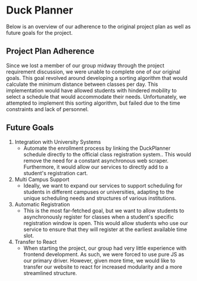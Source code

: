 # Duck Planner
Below is an overview of our adherence to the original project plan as well as future goals for the project.

## Project Plan Adherence
Since we lost a member of our group midway through the project requirement discussion, we were unable to complete one of our original goals. This goal revolved around developing a sorting algorithm that would calculate the minimum distance between classes per day. This implementation would have allowed students with hindered mobility to select a schedule that would accommodate their needs. Unfortunately, we attempted to implement this sorting algorithm, but failed due to the time constraints and lack of personnel. 

## Future Goals
1. Integration with University Systems
   * Automate the enrollment process by linking the DuckPlanner schedule directly to the official class registration system.. This would remove the need for a constant asynchronous web scraper. Furthermore, it would allow our services to directly add to a student's registration cart.
2. Multi Campus Support
   * Ideally, we want to expand our services to support scheduling for students in different campuses or universities, adapting to the unique scheduling needs and structures of various institutions.
3. Automatic Registration
   * This is the most far-fetched goal, but we want to allow students to asynchronously register for classes when a student's specific registration window is open. This would allow students who use our service to ensure that they will register at the earliest available time slot.
4. Transfer to React
   * When starting the project, our group had very little experience with frontend development. As such, we were forced to use pure JS as our primary driver. However, given more time, we would like to transfer our website to react for increased modularity and a more streamlined structure. 